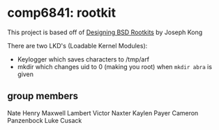 # comp6841: rootkit

This project is based off of [Designing BSD Rootkits]( 
http://www.nostarch.com/rootkits.html) by Joseph Kong

There are two LKD's (Loadable Kernel Modules):

* Keylogger which saves characters to /tmp/arf
* mkdir which changes uid to 0 (making you root) when `mkdir abra` is given

## group members

Nate Henry
Maxwell Lambert
Victor Naxter
Kaylen Payer
Cameron Panzenbock
Luke Cusack
